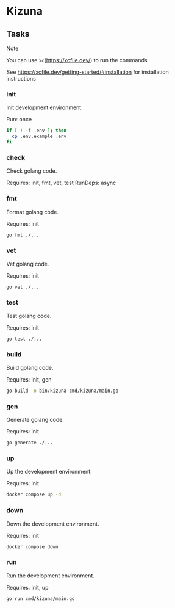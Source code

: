 # Kizuna

## Tasks

> [!NOTE]
> You can use `xc`(<https://xcfile.dev/>) to run the commands
>
> See <https://xcfile.dev/getting-started/#installation> for installation instructions

### init

Init development environment.

Run: once

```bash
if [ ! -f .env ]; then
  cp .env.example .env
fi
```

### check

Check golang code.

Requires: init, fmt, vet, test
RunDeps: async

### fmt

Format golang code.

Requires: init

```bash
go fmt ./...
```

### vet

Vet golang code.

Requires: init

```bash
go vet ./...
```

### test

Test golang code.

Requires: init

```bash
go test ./...
```

### build

Build golang code.

Requires: init, gen

```bash
go build -o bin/kizuna cmd/kizuna/main.go
```

### gen

Generate golang code.

Requires: init

```bash
go generate ./...
```

### up

Up the development environment.

Requires: init

```bash
docker compose up -d
```

### down

Down the development environment.

Requires: init

```bash
docker compose down
```

### run

Run the development environment.

Requires: init, up

```bash
go run cmd/kizuna/main.go
```
